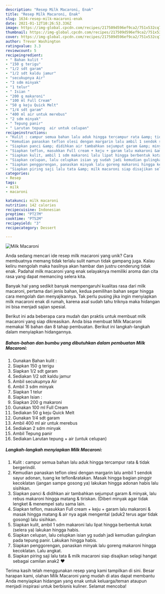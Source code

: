 ```yaml
---
description: "Resep Milk Macaroni, Enak"
title: "Resep Milk Macaroni, Enak"
slug: 1634-resep-milk-macaroni-enak
date: 2021-01-12T10:26:53.336Z
image: https://img-global.cpcdn.com/recipes/217509d596ef9ca2/751x532cq70/milk-macaroni-foto-resep-utama.jpg
thumbnail: https://img-global.cpcdn.com/recipes/217509d596ef9ca2/751x532cq70/milk-macaroni-foto-resep-utama.jpg
cover: https://img-global.cpcdn.com/recipes/217509d596ef9ca2/751x532cq70/milk-macaroni-foto-resep-utama.jpg
author: Trevor Washington
ratingvalue: 3.3
reviewcount: 5
recipeingredient:
- " Bahan kulit "
- "150 g terigu"
- "1/2 sdt garam"
- "1/2 sdt kaldu jamur"
- "secukupnya Air"
- "3 sdm minyak"
- "1 telur"
- " Isian "
- "200 g makaroni"
- "100 ml Full Cream"
- "50 g keju Quick Melt"
- "1/4 sdt garam"
- "400 ml air untuk merebus"
- "2 sdm minyak"
- " Tepung panir"
- " Larutan tepung  air untuk celupan"
recipeinstructions:
- "Kulit : campur semua bahan lalu aduk hingga tercampur rata &amp; tidak bergerindil."
- "Kemudian panaskan teflon olesi dengan margarin lalu ambil 1 sendok sayur adonan, tuang ke teflon&amp;ratakan. Masak hingga bagian pinggir kecoklatan (jangan sampe gosong ya) lakukan hingga adonan habis lalu sisihkan."
- "Siapkan panci &amp; didihkan air tambahkan sejumput garam &amp; minyak, lalu rebus makaroni hingga matang &amp; tiriskan. (Diberi minyak agar tidak lengket &amp; menempel satu sama lain."
- "Siapkan teflon, masukkan Full cream + keju + garam lalu makaroni &amp; masak hingga matang &amp; air nya agak mengental (aduk2 terus agar tidak gosong) lalu sisihkan."
- "Siapkan kulit, ambil 1 sdm makaroni lalu lipat hingga berbentuk kotak (selera ya) lakukan hingga habis."
- "Siapkan celupan, lalu celupkan isian yg sudah jadi kemudian gulingkan pada tepung panir. Lakukan hingga habis."
- "Siapkan penggorengan, panaskan minyak lalu goreng makaroni hingga kecoklatan. Lalu angkat."
- "Siapkan piring saji lalu tata &amp; milk macaroni siap disajikan selagi hangat sebagai camilan anak2 ❤"
categories:
- Resep
tags:
- milk
- macaroni

katakunci: milk macaroni 
nutrition: 142 calories
recipecuisine: Indonesian
preptime: "PT27M"
cooktime: "PT52M"
recipeyield: "3"
recipecategory: Dessert

---
```



![Milk Macaroni](https://img-global.cpcdn.com/recipes/217509d596ef9ca2/751x532cq70/milk-macaroni-foto-resep-utama.jpg)

Anda sedang mencari ide resep milk macaroni yang unik? Cara membuatnya memang tidak terlalu sulit namun tidak gampang juga. Kalau keliru mengolah maka hasilnya akan hambar dan justru cenderung tidak enak. Padahal milk macaroni yang enak selayaknya memiliki aroma dan cita rasa yang dapat memancing selera kita.



Banyak hal yang sedikit banyak mempengaruhi kualitas rasa dari milk macaroni, pertama dari jenis bahan, kedua pemilihan bahan segar hingga cara mengolah dan menyajikannya. Tak perlu pusing jika ingin menyiapkan milk macaroni enak di rumah, karena asal sudah tahu triknya maka hidangan ini bisa menjadi sajian spesial.


Berikut ini ada beberapa cara mudah dan praktis untuk membuat milk macaroni yang siap dikreasikan. Anda bisa membuat Milk Macaroni memakai 16 bahan dan 8 tahap pembuatan. Berikut ini langkah-langkah dalam menyiapkan hidangannya.

<!--inarticleads1-->

##### Bahan-bahan dan bumbu yang dibutuhkan dalam pembuatan Milk Macaroni:

1. Gunakan  Bahan kulit :
1. Siapkan 150 g terigu
1. Siapkan 1/2 sdt garam
1. Sediakan 1/2 sdt kaldu jamur
1. Ambil secukupnya Air
1. Ambil 3 sdm minyak
1. Siapkan 1 telur
1. Siapkan  Isian :
1. Siapkan 200 g makaroni
1. Gunakan 100 ml Full Cream
1. Sediakan 50 g keju Quick Melt
1. Gunakan 1/4 sdt garam
1. Ambil 400 ml air untuk merebus
1. Sediakan 2 sdm minyak
1. Ambil  Tepung panir
1. Sediakan  Larutan tepung + air (untuk celupan)




<!--inarticleads2-->

##### Langkah-langkah menyiapkan Milk Macaroni:

1. Kulit : campur semua bahan lalu aduk hingga tercampur rata &amp; tidak bergerindil.
1. Kemudian panaskan teflon olesi dengan margarin lalu ambil 1 sendok sayur adonan, tuang ke teflon&amp;ratakan. Masak hingga bagian pinggir kecoklatan (jangan sampe gosong ya) lakukan hingga adonan habis lalu sisihkan.
1. Siapkan panci &amp; didihkan air tambahkan sejumput garam &amp; minyak, lalu rebus makaroni hingga matang &amp; tiriskan. (Diberi minyak agar tidak lengket &amp; menempel satu sama lain.
1. Siapkan teflon, masukkan Full cream + keju + garam lalu makaroni &amp; masak hingga matang &amp; air nya agak mengental (aduk2 terus agar tidak gosong) lalu sisihkan.
1. Siapkan kulit, ambil 1 sdm makaroni lalu lipat hingga berbentuk kotak (selera ya) lakukan hingga habis.
1. Siapkan celupan, lalu celupkan isian yg sudah jadi kemudian gulingkan pada tepung panir. Lakukan hingga habis.
1. Siapkan penggorengan, panaskan minyak lalu goreng makaroni hingga kecoklatan. Lalu angkat.
1. Siapkan piring saji lalu tata &amp; milk macaroni siap disajikan selagi hangat sebagai camilan anak2 ❤




Terima kasih telah menggunakan resep yang kami tampilkan di sini. Besar harapan kami, olahan Milk Macaroni yang mudah di atas dapat membantu Anda menyiapkan hidangan yang enak untuk keluarga/teman ataupun menjadi inspirasi untuk berbisnis kuliner. Selamat mencoba!
